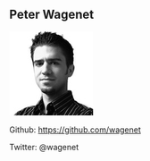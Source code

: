 ##  Peter Wagenet

![picture of Peter Wagenet](images/core/pwagenet.jpg)

Github: https://github.com/wagenet

Twitter: @wagenet
